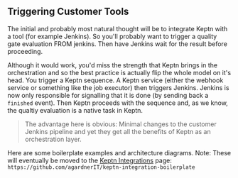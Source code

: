 ## Triggering Customer Tools

The initial and probably most natural thought will be to integrate Keptn with a tool (for example Jenkins). So you'll probably want to trigger a quality gate evaluation FROM jenkins. Then have Jenkins wait for the result before proceeding.

Although it would work, you'd miss the strength that Keptn brings in the orchestration and so the best practice is actually flip the whole model on it's head. You trigger a Keptn sequence. A Keptn service (either the webhook service or something like the job executor) then triggers Jenkins. Jenkins is now only responsible for signalling that it is done (by sending back a `finished` event). Then Keptn proceeds with the sequence and, as we know, the qualtiy evaluation is a native task in Keptn.

> The advantage here is obvious: Minimal changes to the customer Jenkins pipeline and yet they get all the benefits of Keptn as an orchestration layer.

Here are some boilerplate examples and architecture diagrams. Note: These will eventually be moved to the [Keptn Integrations]() page: `https://github.com/agardnerIT/keptn-integration-boilerplate`